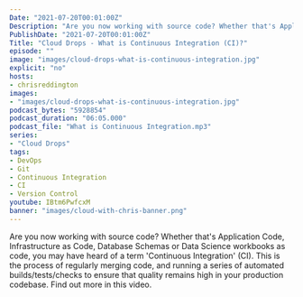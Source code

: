 ```yaml
---
Date: "2021-07-20T00:01:00Z"
Description: "Are you now working with source code? Whether that's Application Code, Infrastructure as Code, Database Schemas or Data Science workbooks as code, you may have heard of a term 'Continuous Integration' (CI). This is the process of regularly merging code, and running a series of automated builds/tests/checks to ensure that quality remains high in your production codebase. Find out more in this video."
PublishDate: "2021-07-20T00:01:00Z"
Title: "Cloud Drops - What is Continuous Integration (CI)?"
episode: ""
image: "images/cloud-drops-what-is-continuous-integration.jpg"
explicit: "no"
hosts:
- chrisreddington
images:
- "images/cloud-drops-what-is-continuous-integration.jpg"
podcast_bytes: "5928854"
podcast_duration: "06:05.000"
podcast_file: "What is Continuous Integration.mp3"
series:
- "Cloud Drops"
tags:
- DevOps
- Git
- Continuous Integration
- CI
- Version Control
youtube: IBtm6PwfcxM
banner: "images/cloud-with-chris-banner.png"
---
```

Are you now working with source code? Whether that's Application Code, Infrastructure as Code, Database Schemas or Data Science workbooks as code, you may have heard of a term 'Continuous Integration' (CI). This is the process of regularly merging code, and running a series of automated builds/tests/checks to ensure that quality remains high in your production codebase. Find out more in this video.